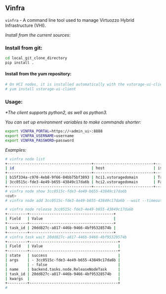 ## Vinfra

`vinfra` - A command line tool used to manage Virtuozzo Hybrid Infrastructure (VHI).

*Install from the current sources*:

### Install from git:
```bash
cd local_git_clone_directory
pip install .
```

#### Install from the yum repository:

```bash
# On HCI nodes, it is installed automatically with the vstorage-ui-client package.
# yum install vstorage-ui-client
```

### Usage:

*\*The client supports python2, as well as python3.*

*You can set up environment variables to make commands shorter:*

```bash
export VINFRA_PORTAL=https://<admin_ui>:8888
export VINFRA_USERNAME=username
export VINFRA_PASSWORD=password
```

*Examples:*

```bash
# vinfra node list
+--------------------------------------+---------------------------+------------+-----------+-------------+
| id                                   | host                      | is_primary | is_online | is_assigned |
+--------------------------------------+---------------------------+------------+-----------+-------------+
| b15f334a-c970-4eb8-9f66-84bb75bf3893 | hci1.vstoragedomain       | True       | True      | True        |
| 3cc0515c-fde3-4e49-b655-43849c17da6b | hci2.vstoragedomain       | False      | True      | True        |
+--------------------------------------+---------------------------+------------+-----------+-------------+
# vinfra node show 3cc0515c-fde3-4e49-b655-43849c17da6b
<cut>
# vinfra node add 3cc0515c-fde3-4e49-b655-43849c17da6b --wait --timeout 200

# vinfra node release 3cc0515c-fde3-4e49-b655-43849c17da6b
+---------+--------------------------------------+
| Field   | Value                                |
+---------+--------------------------------------+
| task_id | 20dd827c-a817-446b-9466-4bf95328574b |
+---------+--------------------------------------+
# vinfra task wait 20dd827c-a817-446b-9466-4bf95328574b
+---------+----------------------------------------+
| Field   | Value                                  |
+---------+----------------------------------------+
| state   | success                                |
| args    | - 3cc0515c-fde3-4e49-b655-43849c17da6b |
|         | - false                                |
| name    | backend.tasks.node.ReleaseNodeTask     |
| task_id | 20dd827c-a817-446b-9466-4bf95328574b   |
| kwargs  |                                        |
+---------+----------------------------------------+
#
```
